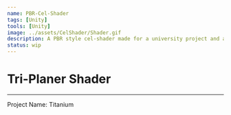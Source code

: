 ```yaml
---
name: PBR-Cel-Shader
tags: [Unity]
tools: [Unity]
image: ../assets/CelShader/Shader.gif
description: A PBR style cel-shader made for a university project and as a reusable asset
status: wip
---
```


# **Tri-Planer Shader**

---

Project Name: Titanium